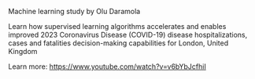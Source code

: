 Machine learning study by Olu Daramola

Learn how supervised learning algorithms accelerates and enables improved 2023 Coronavirus Disease (COVID-19) disease hospitalizations, cases and fatalities decision-making capabilities for London, United Kingdom

Learn more: https://www.youtube.com/watch?v=v6bYbJcfhiI
